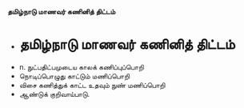 **தமிழ்நாடு மாணவர் கணினித் திட்டம்**
- # தமிழ்நாடு மாணவர் கணினித் திட்டம்
- n. நுட்பதிட்பமுடைய காலக் கணிப்புப்பொறி
- நொடிப்பொழுது காட்டும் மணிப்பொறி
- விசை கணித்துக் காட்ட உதவும் நுண் மணிப்பொறி
- ஆண்டுக் குறிவாய்பாடு.

